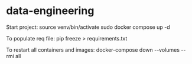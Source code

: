 # data-engineering

Start project:
source venv/bin/activate
sudo docker compose up -d

To populate req file: 
pip freeze > requirements.txt

To restart all containers and images:
docker-compose down --volumes --rmi all